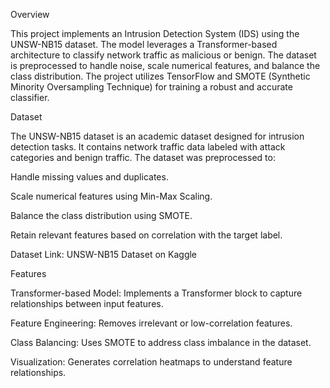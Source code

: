 Overview

This project implements an Intrusion Detection System (IDS) using the UNSW-NB15 dataset. The model leverages a Transformer-based architecture to classify network traffic as malicious or benign. The dataset is preprocessed to handle noise, scale numerical features, and balance the class distribution. The project utilizes TensorFlow and SMOTE (Synthetic Minority Oversampling Technique) for training a robust and accurate classifier.

Dataset

The UNSW-NB15 dataset is an academic dataset designed for intrusion detection tasks. It contains network traffic data labeled with attack categories and benign traffic. The dataset was preprocessed to:

Handle missing values and duplicates.

Scale numerical features using Min-Max Scaling.

Balance the class distribution using SMOTE.

Retain relevant features based on correlation with the target label.

Dataset Link: UNSW-NB15 Dataset on Kaggle

Features

Transformer-based Model: Implements a Transformer block to capture relationships between input features.

Feature Engineering: Removes irrelevant or low-correlation features.

Class Balancing: Uses SMOTE to address class imbalance in the dataset.

Visualization: Generates correlation heatmaps to understand feature relationships.
